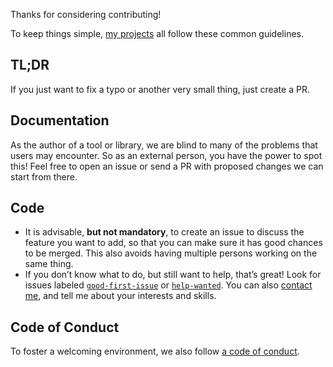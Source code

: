 <!-- insert
---
title: "Contribution Guidelines"
date: 2021-10-02T21:00:23+02:00
weight: 2000
draft: false
---
end_insert -->

Thanks for considering contributing!

To keep things simple, [my projects](https://cj.rs/open-source) all follow these common guidelines.

## TL;DR

If you just want to fix a typo or another very small thing, just create a PR.

## Documentation

As the author of a tool or library, we are blind to many of the problems that users may encounter. So as an external person, you have the power to spot this! Feel free to open an issue or send a PR with proposed changes we can start from there.

## Code

* It is advisable, **but not mandatory**, to create an issue to discuss the feature you want to add, so that you can make sure it has good chances to be merged. This also avoids having multiple persons working on the same thing.
* If you don’t know what to do, but still want to help, that’s great! Look for issues labeled [`good-first-issue`][gh-first] or [`help-wanted`][gh-help]. You can also [contact me](https://cj.rs/contact), and tell me about your interests and skills.

## Code of Conduct

To foster a welcoming environment, we also follow [a code of conduct](https://cj.rs/docs/code-of-conduct/).

[gh-first]: https://github.com/search?q=user%3Acljoly+label%3A%22good+first+issue%22+state%3Aopen&type=Issues
[gh-help]: https://github.com/search?q=user%3Acljoly+label%3A%22help+wanted%22+state%3Aopen&type=Issues
